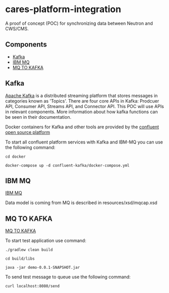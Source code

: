# cares-platform-integration

A proof of concept (POC) for synchronizing data between Neutron and CWS/CMS.

## Components

* [Kafka](#kafka)
* [IBM MQ](#ibm_mq)
* [MQ TO KAFKA](#mq_to_kafka)


## Kafka

[Apache Kafka](https://kafka.apache.org/) is a distributed streaming platform that stores messages in categories known as 'Topics'. There are four core APIs in Kafka: Prodcuer API, Consumer API, Streams API, and Connector API. This POC will use APIs in relevant components. More information about how kafka functions can be seen in their documentation.

Docker containers for Kafka and other tools are provided by the [confluent open source platform](https://www.confluent.io/product/confluent-open-source/)



To start all confluent platform services with Kafka and IBM-MQ you can use the following command:

```
cd docker

docker-compose up -d confluent-kafka/docker-compose.yml
```

## IBM MQ
[IBM MQ](#ibm_mq)

Data model is coming from MQ is described in resources/xsd/mqcap.xsd 

## MQ TO KAFKA

[MQ TO KAFKA](#mq_to_kafka)


To start test application use command:

```
./gradlew clean build

cd build/libs

java -jar demo-0.0.1-SNAPSHOT.jar

```

To send test message to queue use the following command:

```
curl localhost:8080/send

```